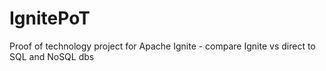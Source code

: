 # IgnitePoT
Proof of technology project for Apache Ignite - compare Ignite vs direct to SQL and NoSQL dbs
